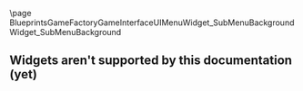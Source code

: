 \page BlueprintsGameFactoryGameInterfaceUIMenuWidget_SubMenuBackground Widget_SubMenuBackground
## Widgets aren't supported by this documentation (yet)
